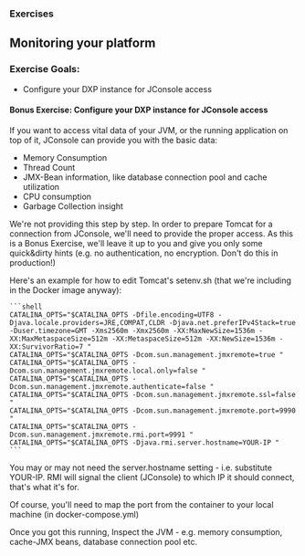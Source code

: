 <h3 class="exercise">Exercises</h3>

## Monitoring your platform

<div class="ahead">
	<h3>Exercise Goals:</h3>
		<ul>
			<li>Configure your DXP instance for JConsole access</li>
		</ul>
</div>

#### Bonus Exercise: Configure your DXP instance for JConsole access

If you want to access vital data of your JVM, or the running application on top of it, JConsole can provide you with the basic data:

* Memory Consumption
* Thread Count
* JMX-Bean information, like database connection pool and cache utilization
* CPU consumption
* Garbage Collection insight

We're not providing this step by step. In order to prepare Tomcat for a connection from JConsole, we'll need to provide the proper access. As this is a Bonus Exercise, we'll leave it up to you and give you only some quick&dirty hints (e.g. no authentication, no encryption. Don't do this in production!)

Here's an example for how to edit Tomcat's setenv.sh (that we're including in the Docker image anyway):

	```shell
    CATALINA_OPTS="$CATALINA_OPTS -Dfile.encoding=UTF8 -Djava.locale.providers=JRE,COMPAT,CLDR -Djava.net.preferIPv4Stack=true -Duser.timezone=GMT -Xms2560m -Xmx2560m -XX:MaxNewSize=1536m -XX:MaxMetaspaceSize=512m -XX:MetaspaceSize=512m -XX:NewSize=1536m -XX:SurvivorRatio=7 "
    CATALINA_OPTS="$CATALINA_OPTS -Dcom.sun.management.jmxremote=true "
    CATALINA_OPTS="$CATALINA_OPTS -Dcom.sun.management.jmxremote.local.only=false "
    CATALINA_OPTS="$CATALINA_OPTS -Dcom.sun.management.jmxremote.authenticate=false "
    CATALINA_OPTS="$CATALINA_OPTS -Dcom.sun.management.jmxremote.ssl=false "
    CATALINA_OPTS="$CATALINA_OPTS -Dcom.sun.management.jmxremote.port=9990 "
    CATALINA_OPTS="$CATALINA_OPTS -Dcom.sun.management.jmxremote.rmi.port=9991 "
    CATALINA_OPTS="$CATALINA_OPTS -Djava.rmi.server.hostname=YOUR-IP "
	```

You may or may not need the server.hostname setting - i.e. substitute YOUR-IP. RMI will signal the client (JConsole) to which IP it should connect, that's what it's for.

Of course, you'll need to map the port from the container to your local machine (in docker-compose.yml)

Once you got this running, Inspect the JVM - e.g. memory consumption, cache-JMX beans, database connection pool etc.
